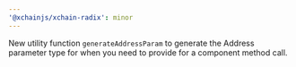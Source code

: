 ```yaml
---
'@xchainjs/xchain-radix': minor
---
```


New utility function `generateAddressParam` to generate the Address parameter type for when you need to provide for a component method call.